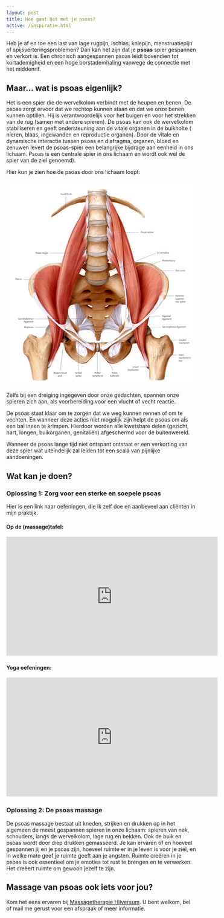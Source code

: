 ```yaml
---
layout: post
title: Hoe gaat het met je psoas?
active: /inspiratie.html
---
```


Heb je af en toe een last van lage rugpijn, ischias, kniepijn, menstruatiepijn of spijsverteringsproblemen? Dan kan het zijn dat je **psoas** spier gespannen en verkort is. Een chronisch aangespannen psoas leidt bovendien tot kortademigheid en een hoge borstademhaling vanwege de connectie met het middenrif.


## Maar... wat is psoas eigenlijk?
Het is een spier die de wervelkolom verbindt met de heupen en benen. De psoas zorgt ervoor dat we rechtop kunnen staan en dat we onze benen kunnen optillen. Hij is verantwoordelijk voor het buigen en voor het strekken van de rug (samen met andere spieren). De psoas kan ook de wervelkolom stabiliseren en geeft ondersteuning aan de vitale organen in de buikholte ( nieren, blaas, ingewanden en reproductie organen).  Door de vitale en dynamische interactie tussen psoas en diafragma, organen, bloed en zenuwen levert de psoas-spier een belangrijke bijdrage aan eenheid in ons lichaam. Psoas is een centrale spier in ons lichaam en wordt ook wel de spier van de ziel genoemd).

Hier kun je zien hoe de psoas door ons lichaam loopt:

![Hoe loopt de psoas door je lichaam](/img/loop-van-psoas.jpg)

Zelfs bij een dreiging ingegeven door onze gedachten, spannen onze spieren zich aan, als voorbereiding voor een vlucht of vecht reactie.

De psoas staat klaar om te zorgen dat we weg kunnen rennen of om te vechten. En wanneer deze acties niet mogelijk zijn helpt de psoas om als een bal ineen te krimpen. Hierdoor worden alle kwetsbare delen (gezicht, hart, longen, buikorganen, genitaliën) afgeschermd voor de buitenwereld.

Wanneer de psoas lange tijd niet ontspant ontstaat er een verkorting van deze spier wat uiteindelijk zal leiden tot een scala van pijnlijke aandoeningen.



## Wat kan je doen?

### Oplossing 1: Zorg voor een sterke en soepele psoas
Hier is een link naar oefeningen, die ik zelf doe en aanbeveel aan cliënten in mijn praktijk.

#### Op de (massage)tafel:
<iframe width="560" height="315" src="https://www.youtube.com/embed/IXwZSYx6bFc" frameborder="0" allowfullscreen></iframe>

#### Yoga oefeningen:
<iframe width="560" height="315" src="https://www.youtube.com/embed/7SZj7UcoCeg" frameborder="0" allowfullscreen></iframe>

### Oplossing 2: De psoas massage
De psoas massage bestaat uit kneden, strijken en drukken op in het algemeen de meest gespannen spieren in onze lichaam: spieren van nek, schouders, langs de wervelkolom, lage rug en bekken. Ook de buik en psoas wordt door diep drukken gemasseerd. Je kan ervaren óf en hoeveel gespannen jij en je psoas zijn, hoeveel ruimte er in je leven is voor je ziel, en in welke mate geef je ruimte geeft aan je angsten. Ruimte creëren in je psoas is ook essentieel om  je emoties tot rust te brengen en te verwerken. Het creëert ruimte om gewoon jezelf te zijn.


## Massage van psoas ook iets voor jou?
Kom het eens ervaren bij [Massagetherapie Hilversum](/massage-en-visie.html). U bent welkom, bel of mail me gerust voor een afspraak of meer informatie.
